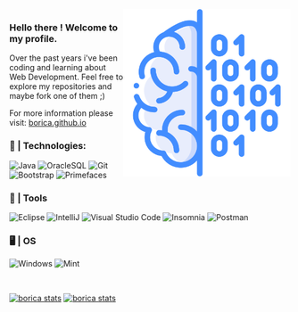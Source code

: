 <img src="assets/brainn.png" max-width="300px" width="300px" align="right" alt="Computer">

### Hello there ! Welcome to my profile.

Over the past years i've been coding and learning about Web Development. Feel free to explore my repositories and maybe fork one of them ;)

For more information please visit: [borica.github.io](https://borica.github.io)

### 🤖 | Technologies:

  ![Java](https://img.shields.io/badge/Java-316192?style=for-the-badge&logo=java&logoColor=white)
  ![OracleSQL](https://img.shields.io/badge/OracleSQL-316192?style=for-the-badge&logo=Oracle&logoColor=white)
  ![Git](https://img.shields.io/badge/-Git-316192?style=for-the-badge&logo=git&logoColor=white)
  ![Bootstrap](https://img.shields.io/badge/Bootstrap-316192?style=for-the-badge&logo=Bootstrap&logoColor=white)
  ![Primefaces](https://img.shields.io/badge/Primefaces-316192?style=for-the-badge&logo=Primefaces&logoColor=white)
  

### 🔧 | Tools

  ![Eclipse](https://img.shields.io/badge/Eclipse-430098?style=for-the-badge&logo=eclipse&logoColor=white)
  ![IntelliJ](https://img.shields.io/badge/IntelliJ-430098?style=for-the-badge&logo=intellij-idea&logoColor=white)
  ![Visual Studio Code](https://img.shields.io/badge/VSCode-430098?style=for-the-badge&logo=visual-studio-code&logoColor=white)
  ![Insomnia](https://img.shields.io/badge/Insomnia-430098?style=for-the-badge&logo=insomnia&logoColor=white)
  ![Postman](https://img.shields.io/badge/Postman-430098?style=for-the-badge&logo=postman&logoColor=white)

### 🖥️ | OS
  ![Windows](https://img.shields.io/badge/Windows-00FFFF?style=for-the-badge&logo=Windows&logoColor=black)
  ![Mint](https://img.shields.io/badge/Mint-00FFFF?style=for-the-badge&logo=Linux-Mint&logoColor=black)
  
<br/>

[![borica stats](https://github-readme-stats.vercel.app/api?username=borica&theme=tokyonight)](https://github.com/borica/)
[![borica stats](https://github-readme-stats.vercel.app/api/top-langs/?username=borica&hide=html&layout=compact&theme=tokyonight)](https://github.com/borica/)
